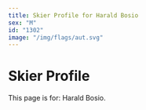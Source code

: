 ```yaml
---
title: Skier Profile for Harald Bosio
sex: "M"
id: "1302"
image: "/img/flags/aut.svg" 
---
```


# Skier Profile

This page is for: Harald Bosio.
    